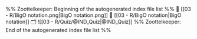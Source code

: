 %% Zoottelkeeper: Beginning of the autogenerated index file list  %%
📄 [[03 - R/BigO notation.png|BigO notation.png]]
📄 [[03 - R/BigO notation|BigO notation]]
🗂️ ![[03 - R/Quiz/@IND_Quiz|@IND_Quiz]]
%% Zoottelkeeper: End of the autogenerated index file list  %%
